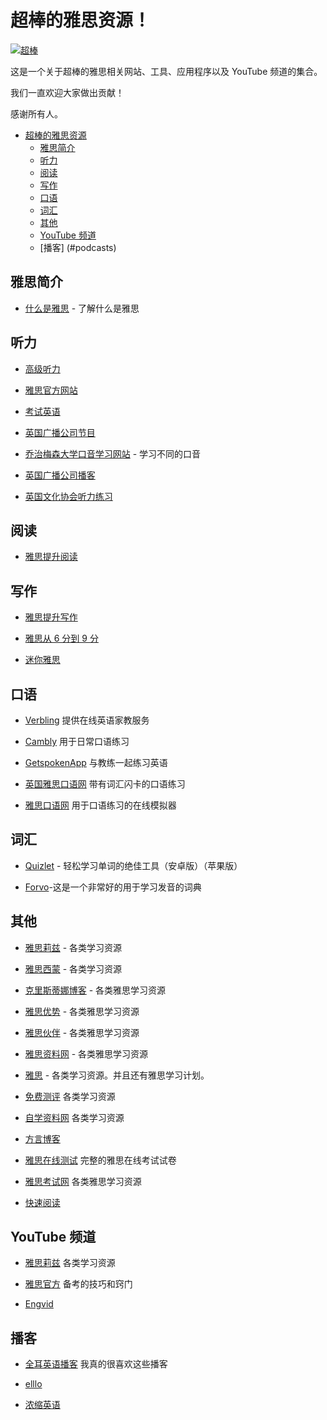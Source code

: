 # 超棒的雅思资源！

[![超棒](https://cdn.rawgit.com/sindresorhus/awesome/d7305f38d29fed78fa85652e3a63e154dd8e8829/media/badge.svg)](https://github.com/sindresorhus/awesome)

这是一个关于超棒的雅思相关网站、工具、应用程序以及 YouTube 频道的集合。

我们一直欢迎大家做出贡献！

感谢所有人。

* [超棒的雅思资源](#awesome-ielts)
    * [雅思简介](#introielts)
    * [听力](#listening)
    * [阅读](#reading)
    * [写作](#writing)
    * [口语](#speaking)
    * [词汇](#vocabulary)
    * [其他](#others)
    * [YouTube 频道](#youtubechannels)
    * [播客] (#podcasts)

## 雅思简介

* [什么是雅思](http://takeielts.britishcouncil.org/choose-ielts/what-ielts) - 了解什么是雅思

## 听力

* [高级听力](http://www.highlevellistening.com/)

* [雅思官方网站](https://www.ielts.org/about-the-test/sample-test-questions)

* [考试英语](http://examenglish.com/IELTS/IELTS_listening.html)

* [英国广播公司节目](http://www.bbc.co.uk/programmes/b006qykl)

* [乔治梅森大学口音学习网站](http://accent.gmu.edu/) - 学习不同的口音

* [英国广播公司播客](http://learnenglish.britishcouncil.org/en/listen-and-watch)

* [英国文化协会听力练习](http://takeielts.britishcouncil.org/prepare-your-test/free-ielts-practice-tests/listening-practice-test-1?utm_source=futurelearn&utm_medium=listening_link&utm_content=week-3&utm_campaign=ieltsmooc4-2016)

## 阅读

* [雅思提升阅读](http://ielts-up.com/reading/ielts-reading-test.html)

## 写作

* [雅思提升写作](http://ielts-up.com/exercises/ielts-writing-exercises.html)

* [雅思从 6 分到 9 分](https://ielts69.com/)

* [迷你雅思](http://mini-ielts.com/)

## 口语

* [Verbling](https://www.verbling.com/) 提供在线英语家教服务

* [Cambly](https://www.cambly.com/) 用于日常口语练习

* [GetspokenApp](http://www.getspokenapp.com/) 与教练一起练习英语

* [英国雅思口语网]( http://www.ieltsspeaking.co.uk/) 带有词汇闪卡的口语练习

* [雅思口语网]( http://www.speakingielts.com/) 用于口语练习的在线模拟器

## 词汇

* [Quizlet](https://quizlet.com) - 轻松学习单词的绝佳工具（安卓版）（苹果版）

* [Forvo](http://forvo.com/)-这是一个非常好的用于学习发音的词典

## 其他

* [雅思莉兹](http://ieltsliz.com/) - 各类学习资源

* [雅思西蒙](http://ielts-simon.com/ielts-help-and-english-pr/) - 各类学习资源

* [克里斯蒂娜博客](http://www.cristinacabal.com/) - 各类雅思学习资源

* [雅思优势](http://ieltsadvantage.com/) - 各类雅思学习资源

* [雅思伙伴](http://www.ieltsbuddy.com/) - 各类雅思学习资源

* [雅思资料网](http://ieltsmaterial.com/) - 各类雅思学习资源

* [雅思](http://ieltsielts.com/more/study-plans/) - 各类学习资源。并且还有雅思学习计划。

* [免费测评](http://www.canadavisa.com/ielts/free-practice-tests.html) 各类学习资源

* [自学资料网](http://selfstudymaterials.com/) 各类学习资源

* [方言博客](http://dialectblog.com/)

* [雅思在线测试](https://ieltsonlinetests.com/) 完整的雅思在线考试试卷

* [雅思考试网](https://www.ielts-exam.net/) 各类雅思学习资源

* [快速阅读](https://www.huffingtonpost.com/tim-ferriss/speed-reading_b_5317784.html)

## YouTube 频道

* [雅思莉兹](https://www.youtube.com/user/ieltsliz) 各类学习资源

* [雅思官方](https://www.youtube.com/user/IELTSOfficial) 备考的技巧和窍门

* [Engvid](https://www.engvid.com/)

## 播客

* [全耳英语播客](https://www.allearsenglish.com/) 我真的很喜欢这些播客

* [elllo](http://elllo.org/)

* [浓缩英语](https://www.espressoenglish.net/)
